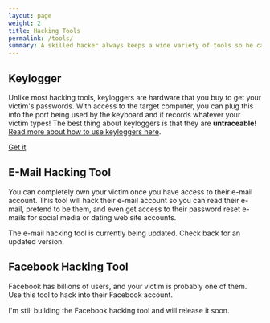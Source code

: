 ```yaml
---
layout: page
weight: 2
title: Hacking Tools
permalink: /tools/
summary: A skilled hacker always keeps a wide variety of tools so he can complete any task. Here you will find all the tools you will need to get the job done.
---
```

<div class="content-row">
  <h2>Keylogger</h2>
  <p>Unlike most hacking tools, keyloggers are hardware that you buy to get your victim's passwords. With access to the target computer, you can plug this into the port being used by the keyboard and it records whatever your victim types! The best thing about keyloggers is that they are&nbsp;<strong>untraceable!</strong> <a href="/tutorials/key-logging" title="Keylogging tutorial">Read more about how to use keyloggers here</a>.</p>

  <a class="pure-button" target="_blank" href="http://www.amazon.com/dp/B004ZGXU48/?ref={{ site.amazon_tracking_id }}" title="Get your keylogger">Get it <i class="fa fa-caret-right"></i></a>
</div>

<div class="content-row">
  <h2>E-Mail Hacking Tool</h2>
  <p>You can completely own your victim once you have access to their e-mail account. This tool will hack their e-mail account so you can read their e-mail, pretend to be them, and even get access to their password reset e-mails for social media or dating web site accounts.</p>
  <p>The e-mail hacking tool is currently being updated. Check back for an updated version.</p>
</div>

<div class="content-row">
  <h2>Facebook Hacking Tool</h2>
  <p>Facebook has billions of users, and your victim is probably one of them. Use this tool to hack into their Facebook account.</p>
  <p>I'm still building the Facebook hacking tool and will release it soon.</p>
</div>
